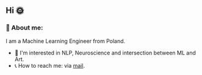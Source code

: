 ## Hi :sun_with_face:
### :sunrise_over_mountains: About me:
I am a Machine Learning Engineer from Poland.
- :ocean: I'm interested in NLP, Neuroscience and intersection between ML and Art.
- :telephone_receiver: How to reach me: via [mail](bartosz.k.roguski@gmail.com).

<!--
**bartoszkroguski/bartoszkroguski** is a ✨ _special_ ✨ repository because its `README.md` (this file) appears on your GitHub profile.

Here are some ideas to get you started:

- 🔭 I’m currently working on ...
- 🌱 I’m currently learning ...
- 👯 I’m looking to collaborate on ...
- 🤔 I’m looking for help with ...
- 💬 Ask me about ...
- 📫 How to reach me: ...
- 😄 Pronouns: ...
- ⚡ Fun fact: ...
-->
